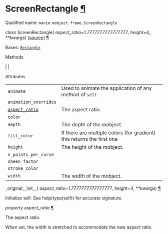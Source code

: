 # ScreenRectangle [¶](https://docs.manim.community/en/stable/reference/manim.mobject.frame.ScreenRectangle.html\#screenrectangle "Link to this heading")

Qualified name: `manim.mobject.frame.ScreenRectangle`

_class_ ScreenRectangle( _aspect\_ratio=1.7777777777777777_, _height=4_, _\*\*kwargs_) [\[source\]](https://docs.manim.community/en/stable/_modules/manim/mobject/frame.html#ScreenRectangle) [¶](https://docs.manim.community/en/stable/reference/manim.mobject.frame.ScreenRectangle.html#manim.mobject.frame.ScreenRectangle "Link to this definition")

Bases: [`Rectangle`](https://docs.manim.community/en/stable/reference/manim.mobject.geometry.polygram.Rectangle.html#manim.mobject.geometry.polygram.Rectangle "manim.mobject.geometry.polygram.Rectangle")

Methods

|
|

Attributes

|     |     |
| --- | --- |
| `animate` | Used to animate the application of any method of `self`. |
| `animation_overrides` |  |
| [`aspect_ratio`](https://docs.manim.community/en/stable/reference/manim.mobject.frame.ScreenRectangle.html#manim.mobject.frame.ScreenRectangle.aspect_ratio "manim.mobject.frame.ScreenRectangle.aspect_ratio") | The aspect ratio. |
| `color` |  |
| `depth` | The depth of the mobject. |
| `fill_color` | If there are multiple colors (for gradient) this returns the first one |
| `height` | The height of the mobject. |
| `n_points_per_curve` |  |
| `sheen_factor` |  |
| `stroke_color` |  |
| `width` | The width of the mobject. |

\_original\_\_init\_\_( _aspect\_ratio=1.7777777777777777_, _height=4_, _\*\*kwargs_) [¶](https://docs.manim.community/en/stable/reference/manim.mobject.frame.ScreenRectangle.html#manim.mobject.frame.ScreenRectangle._original__init__ "Link to this definition")

Initialize self. See help(type(self)) for accurate signature.

_property_ aspect\_ratio [¶](https://docs.manim.community/en/stable/reference/manim.mobject.frame.ScreenRectangle.html#manim.mobject.frame.ScreenRectangle.aspect_ratio "Link to this definition")

The aspect ratio.

When set, the width is stretched to accommodate
the new aspect ratio.